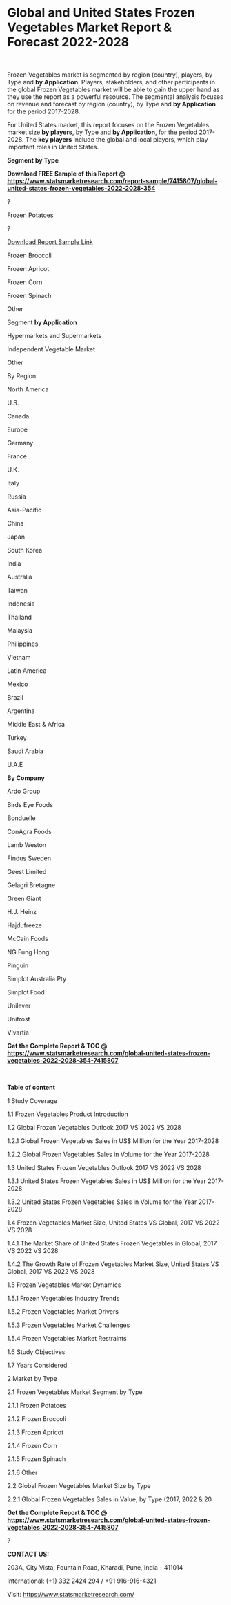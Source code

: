 <h1>Global and United States Frozen Vegetables Market Report & Forecast 2022-2028</h1><br/><p>Frozen Vegetables market is segmented by region (country), players, by Type and <strong>by Application</strong>. Players, stakeholders, and other participants in the global Frozen Vegetables market will be able to gain the upper hand as they use the report as a powerful resource. The segmental analysis focuses on revenue and forecast by region (country), by Type and <strong>by Application</strong> for the period 2017-2028.</p>
 
 
 
 <p>For United States market, this report focuses on the Frozen Vegetables market size <strong>by players</strong>, by Type and <strong>by Application</strong>, for the period 2017-2028. The <strong>key players</strong> include the global and local players, which play important roles in United States.</p>
 
 
 
 <p><strong>Segment by Type</strong></p>
 
 
 
 <div><b>Download FREE Sample of this Report @ <a href="https://www.statsmarketresearch.com/download-free-sample/7415807/global-united-states-frozen-vegetables-2022-2028-354">https://www.statsmarketresearch.com/report-sample/7415807/global-united-states-frozen-vegetables-2022-2028-354</a></b></div>
 
 
 
 <p>? </p>
 
 
 
 <p>Frozen Potatoes</p>
 
 
 
 <p>? </p>
 
 
 
 <p><a href="https://www.statsmarketresearch.com/download-free-sample/7415807/global-united-states-frozen-vegetables-2022-2028-354">Download Report Sample Link</a></p>
 
 
 
 <p>Frozen Broccoli</p>
 
 
 
 <p>Frozen Apricot</p>
 
 
 
 <p>Frozen Corn</p>
 
 
 
 <p>Frozen Spinach</p>
 
 
 
 <p>Other</p>
 
 
 
 <p>Segment <strong>by Application</strong></p>
 
 
 
 <p>Hypermarkets and Supermarkets</p>
 
 
 
 <p>Independent Vegetable Market</p>
 
 
 
 <p>Other</p>
 
 
 
 <p>By Region</p>
 
 
 
 <p>North America</p>
 
 
 
 <p>U.S.</p>
 
 
 
 <p>Canada</p>
 
 
 
 <p>Europe</p>
 
 
 
 <p>Germany</p>
 
 
 
 <p>France</p>
 
 
 
 <p>U.K.</p>
 
 
 
 <p>Italy</p>
 
 
 
 <p>Russia</p>
 
 
 
 <p>Asia-Pacific</p>
 
 
 
 <p>China</p>
 
 
 
 <p>Japan</p>
 
 
 
 <p>South Korea</p>
 
 
 
 <p>India</p>
 
 
 
 <p>Australia</p>
 
 
 
 <p>Taiwan</p>
 
 
 
 <p>Indonesia</p>
 
 
 
 <p>Thailand</p>
 
 
 
 <p>Malaysia</p>
 
 
 
 <p>Philippines</p>
 
 
 
 <p>Vietnam</p>
 
 
 
 <p>Latin America</p>
 
 
 
 <p>Mexico</p>
 
 
 
 <p>Brazil</p>
 
 
 
 <p>Argentina</p>
 
 
 
 <p>Middle East & Africa</p>
 
 
 
 <p>Turkey</p>
 
 
 
 <p>Saudi Arabia</p>
 
 
 
 <p>U.A.E</p>
 
 
 
 <p><strong>By Company</strong></p>
 
 
 
 <p>Ardo Group</p>
 
 
 
 <p>Birds Eye Foods</p>
 
 
 
 <p>Bonduelle</p>
 
 
 
 <p>ConAgra Foods</p>
 
 
 
 <p>Lamb Weston</p>
 
 
 
 <p>Findus Sweden</p>
 
 
 
 <p>Geest Limited</p>
 
 
 
 <p>Gelagri Bretagne</p>
 
 
 
 <p>Green Giant</p>
 
 
 
 <p>H.J. Heinz</p>
 
 
 
 <p>Hajdufreeze</p>
 
 
 
 <p>McCain Foods</p>
 
 
 
 <p>NG Fung Hong</p>
 
 
 
 <p>Pinguin</p>
 
 
 
 <p>Simplot Australia Pty</p>
 
 
 
 <p>Simplot Food</p>
 
 
 
 <p>Unilever</p>
 
 
 
 <p>Unifrost</p>
 
 
 
 <p>Vivartia</p>
 
 
 
 <div><b>Get the Complete Report & TOC @ <a href="https://www.statsmarketresearch.com/global-united-states-frozen-vegetables-2022-2028-354-7415807">https://www.statsmarketresearch.com/global-united-states-frozen-vegetables-2022-2028-354-7415807</a></b></div>
 
 
 
 <p><br />
 
 <b>Table of content</b></p>
 
 
 
 <p>1 Study Coverage<br />
 
 1.1 Frozen Vegetables Product Introduction<br />
 
 1.2 Global Frozen Vegetables Outlook 2017 VS 2022 VS 2028<br />
 
 1.2.1 Global Frozen Vegetables Sales in US$ Million for the Year 2017-2028<br />
 
 1.2.2 Global Frozen Vegetables Sales in Volume for the Year 2017-2028<br />
 
 1.3 United States Frozen Vegetables Outlook 2017 VS 2022 VS 2028<br />
 
 1.3.1 United States Frozen Vegetables Sales in US$ Million for the Year 2017-2028<br />
 
 1.3.2 United States Frozen Vegetables Sales in Volume for the Year 2017-2028<br />
 
 1.4 Frozen Vegetables Market Size, United States VS Global, 2017 VS 2022 VS 2028<br />
 
 1.4.1 The Market Share of United States Frozen Vegetables in Global, 2017 VS 2022 VS 2028<br />
 
 1.4.2 The Growth Rate of Frozen Vegetables Market Size, United States VS Global, 2017 VS 2022 VS 2028<br />
 
 1.5 Frozen Vegetables Market Dynamics<br />
 
 1.5.1 Frozen Vegetables Industry Trends<br />
 
 1.5.2 Frozen Vegetables Market Drivers<br />
 
 1.5.3 Frozen Vegetables Market Challenges<br />
 
 1.5.4 Frozen Vegetables Market Restraints<br />
 
 1.6 Study Objectives<br />
 
 1.7 Years Considered<br />
 
 2 Market by Type<br />
 
 2.1 Frozen Vegetables Market Segment by Type<br />
 
 2.1.1 Frozen Potatoes<br />
 
 2.1.2 Frozen Broccoli<br />
 
 2.1.3 Frozen Apricot<br />
 
 2.1.4 Frozen Corn<br />
 
 2.1.5 Frozen Spinach<br />
 
 2.1.6 Other<br />
 
 2.2 Global Frozen Vegetables Market Size by Type<br />
 
 2.2.1 Global Frozen Vegetables Sales in Value, by Type (2017, 2022 & 20</p>
 
 
 
 <div><b>Get the Complete Report & TOC @ <a href="https://www.statsmarketresearch.com/global-united-states-frozen-vegetables-2022-2028-354-7415807">https://www.statsmarketresearch.com/global-united-states-frozen-vegetables-2022-2028-354-7415807</a></b></div>
 
 
 
 <p>? </p>
 
 
 
 <p><b>CONTACT US:</b><br />
 
 203A, City Vista, Fountain Road, Kharadi, Pune, India - 411014<br />
 
 International: (+1) 332 2424 294 / +91 916-916-4321<br />
 
 Visit: <a href="https://www.statsmarketresearch.com/">https://www.statsmarketresearch.com/</a></p>